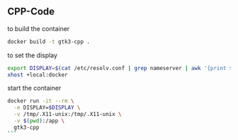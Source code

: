 ## CPP-Code

to build the container
```sh
docker build -t gtk3-cpp .
```

to set the display
```sh
export DISPLAY=$(cat /etc/resolv.conf | grep nameserver | awk '{print $2}'):0.0
xhost +local:docker
```

start the container
````sh
docker run -it --rm \
  -e DISPLAY=$DISPLAY \
  -v /tmp/.X11-unix:/tmp/.X11-unix \
  -v $(pwd):/app \
  gtk3-cpp
```